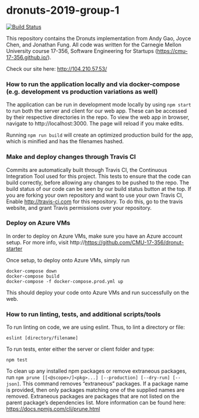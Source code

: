 # dronuts-2019-group-1

[![Build Status](https://travis-ci.com/CMU-17-356/dronuts-2019-group-1.png)](https://travis-ci.com/CMU-17-356/dronuts-2019-group-1)

This repository contains the Dronuts implementation from Andy Gao, Joyce Chen, and Jonathan Fung. All code was written for the Carnegie Mellon University course 17-356, Software Engineering for Startups (https://cmu-17-356.github.io/). 

Check our site here: http://104.210.57.53/

### How to run the application locally and via docker-compose (e.g. development vs production variations as well)
The application can be run in development mode locally by using `npm start` to run both the server and client for our web app. These can be accessed by their respective directories in the repo. To view the web app in browser, navigate to http://localhost:3000. The page will reload if you make edits.

Running `npm run build` will create an optimized production build for the app, which is minified and has the filenames hashed.

### Make and deploy changes through Travis CI
Commits are automatically built through Travis CI, the Continuous Integration Tool used for this project. This tests to ensure that the code can build correctly, before allowing any changes to be pushed to the repo. The build status of our code can be seen by our build status button at the top. If you are forking your own repository and want to use your own Travis CI, Enable http://travis-ci.com for this repository. To do this, go to the travis website, and grant Travis permissions over your repository.


### Deploy on Azure VMs
In order to deploy on Azure VMs, make sure you have an Azure account setup. For more info, visit http://https://github.com/CMU-17-356/dronut-starter

Once setup, to deploy onto Azure VMs, simply run

```
docker-compose down
docker-compose build
docker-compose -f docker-compose.prod.yml up
```
This should deploy your code onto Azure VMs and run successfully on the web.


### How to run linting, tests, and additional scripts/tools

To run linting on code, we are using eslint. Thus, to lint a directory or file:
```
eslint [directory/filename]
```

To run tests, enter either the server or client folder and type:

```
npm test
```



To clean up any installed npm packages or remove extraneous packages, run `npm prune [[<@scope>/]<pkg>...] [--production] [--dry-run] [--json]`. This command removes “extraneous” packages. If a package name is provided, then only packages matching one of the supplied names are removed. Extraneous packages are packages that are not listed on the parent package’s dependencies list. More information can be found here: https://docs.npmjs.com/cli/prune.html
